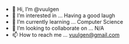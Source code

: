 - 👋 Hi, I’m @vuulgen
- 👀 I’m interested in ... Having a good laugh
- 🌱 I’m currently learning ... Computer Science 
- 💞️ I’m looking to collaborate on ... N/A
- 📫 How to reach me ... vuulgen@gmail.com

<!---
vuulgen/vuulgen is a ✨ special ✨ repository because its `README.md` (this file) appears on your GitHub profile.
You can click the Preview link to take a look at your changes.
--->
